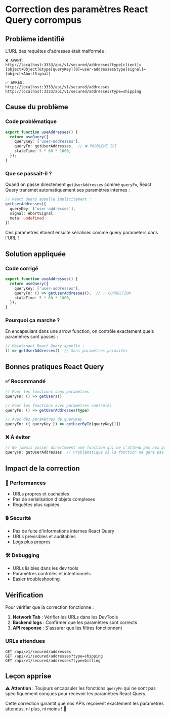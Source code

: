 # Correction des paramètres React Query corrompus

## Problème identifié

L'URL des requêtes d'adresses était malformée :

```
❌ AVANT:
http://localhost:3333/api/v1/secured/addresses?type[client]=[object+Object]&type[queryKey][0]=user-addresses&type[signal]=[object+AbortSignal]
```

```
✅ APRÈS:
http://localhost:3333/api/v1/secured/addresses
http://localhost:3333/api/v1/secured/addresses?type=shipping
```

## Cause du problème

### Code problématique
```typescript
export function useAddresses() {
  return useQuery({
    queryKey: ['user-addresses'],
    queryFn: getUserAddresses,  // ❌ PROBLÈME ICI
    staleTime: 5 * 60 * 1000,
  });
}
```

### Que se passait-il ?
Quand on passe directement `getUserAddresses` comme `queryFn`, React Query transmet automatiquement ses paramètres internes :

```typescript
// React Query appelle implicitement :
getUserAddresses({
  queryKey: ['user-addresses'],
  signal: AbortSignal,
  meta: undefined
})
```

Ces paramètres étaient ensuite sérialisés comme query parameters dans l'URL !

## Solution appliquée

### Code corrigé
```typescript
export function useAddresses() {
  return useQuery({
    queryKey: ['user-addresses'],
    queryFn: () => getUserAddresses(),  // ✅ CORRECTION
    staleTime: 5 * 60 * 1000,
  });
}
```

### Pourquoi ça marche ?
En encapsulant dans une arrow function, on contrôle exactement quels paramètres sont passés :

```typescript
// Maintenant React Query appelle :
() => getUserAddresses()  // Sans paramètres parasites
```

## Bonnes pratiques React Query

### ✅ Recommandé
```typescript
// Pour les fonctions sans paramètres
queryFn: () => getUsers()

// Pour les fonctions avec paramètres contrôlés
queryFn: () => getUserAddresses(type)

// Avec des paramètres de queryKey
queryFn: ({ queryKey }) => getUserById(queryKey[1])
```

### ❌ À éviter
```typescript
// Ne jamais passer directement une fonction qui ne s'attend pas aux paramètres React Query
queryFn: getUserAddresses  // Problématique si la fonction ne gère pas les paramètres RQ
```

## Impact de la correction

### 🚀 Performances
- URLs propres et cachables
- Pas de sérialisation d'objets complexes
- Requêtes plus rapides

### 🔒 Sécurité  
- Pas de fuite d'informations internes React Query
- URLs prévisibles et auditables
- Logs plus propres

### 🛠 Debugging
- URLs lisibles dans les dev tools
- Paramètres contrôlés et intentionnels
- Easier troubleshooting

## Vérification

Pour vérifier que la correction fonctionne :

1. **Network Tab** : Vérifier les URLs dans les DevTools
2. **Backend logs** : Confirmer que les paramètres sont corrects
3. **API response** : S'assurer que les filtres fonctionnent

### URLs attendues
```
GET /api/v1/secured/addresses
GET /api/v1/secured/addresses?type=shipping  
GET /api/v1/secured/addresses?type=billing
```

## Leçon apprise

⚠️ **Attention** : Toujours encapsuler les fonctions `queryFn` qui ne sont pas spécifiquement conçues pour recevoir les paramètres React Query.

Cette correction garantit que nos APIs reçoivent exactement les paramètres attendus, ni plus, ni moins ! 🎯
